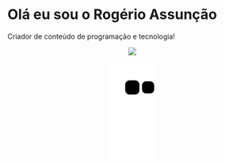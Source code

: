 # Olá eu sou o Rogério Assunção
Criador de conteúdo de programação e tecnologia!
<div align="center">
  <a href="https://github.com/rogerioassuncao">
  <img height="180em" src="https://github-readme-stats.vercel.app/api?username=rogerioassuncao&show_icons=true&theme=dark&include_all_commits=true&count_private=true"/>
      
<div> 

  ![Snake animation](https://github.com/rafaballerini/rafaballerini/blob/output/github-contribution-grid-snake.svg)
 
</div>
